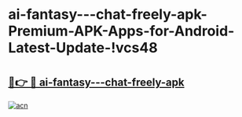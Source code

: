 # ai-fantasy---chat-freely-apk-Premium-APK-Apps-for-Android-Latest-Update-!vcs48

# <h2><a href="https://dftbj9.esa.edu.pl?title=ai-fantasy---chat-freely-apk&ref=vcs48">🔗👉 🔴 ai-fantasy---chat-freely-apk</a></h2>

[![acn](https://github.com/user-attachments/assets/0f9c940e-d8b0-45ae-aac7-cd30a18b3e1c)](https://dftbj9.esa.edu.pl?title=ai-fantasy---chat-freely-apk&ref=vcs48)

